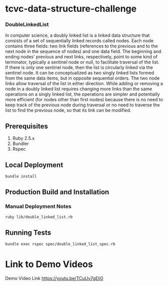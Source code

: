 # tcvc-data-structure-challenge

### DoubleLinkedList

In computer science, a doubly linked list is a linked data structure that consists of a set of sequentially linked records called nodes. Each node contains three fields: two link fields (references to the previous and to the next node in the sequence of nodes) and one data field. The beginning and ending nodes' previous and next links, respectively, point to some kind of terminator, typically a sentinel node or null, to facilitate traversal of the list. If there is only one sentinel node, then the list is circularly linked via the sentinel node. It can be conceptualized as two singly linked lists formed from the same data items, but in opposite sequential orders.
The two node links allow traversal of the list in either direction. While adding or removing a node in a doubly linked list requires changing more links than the same operations on a singly linked list, the operations are simpler and potentially more efficient (for nodes other than first nodes) because there is no need to keep track of the previous node during traversal or no need to traverse the list to find the previous node, so that its link can be modified.

## Prerequisites
1. Ruby 2.5.x
2. Bundler
3. Rspec

## Local Deployment
```bash
bundle install
```

## Production Build and Installation

### Manual Deployment Notes

```bash
ruby lib/double_linked_list.rb
```

## Running Tests
```bash
bundle exec rspec spec/double_linked_list_spec.rb
```

# Link to Demo Videos
Demo Video Link
https://youtu.be/TCuUv7gEIi0
